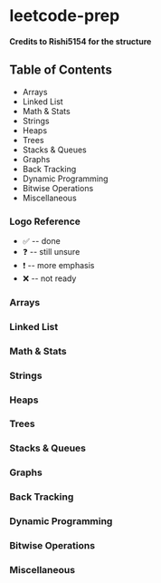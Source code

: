 # leetcode-prep

#### Credits to Rishi5154 for the structure

## Table of Contents
* Arrays
* Linked List
* Math & Stats
* Strings
* Heaps
* Trees
* Stacks & Queues
* Graphs
* Back Tracking
* Dynamic Programming
* Bitwise Operations
* Miscellaneous

### Logo Reference
- :white_check_mark: -- done
- :question:         -- still unsure
- :exclamation:      -- more emphasis
- :x:                -- not ready


### Arrays

### Linked List

### Math & Stats

### Strings

### Heaps

### Trees

### Stacks & Queues

### Graphs

### Back Tracking

### Dynamic Programming

### Bitwise Operations

### Miscellaneous